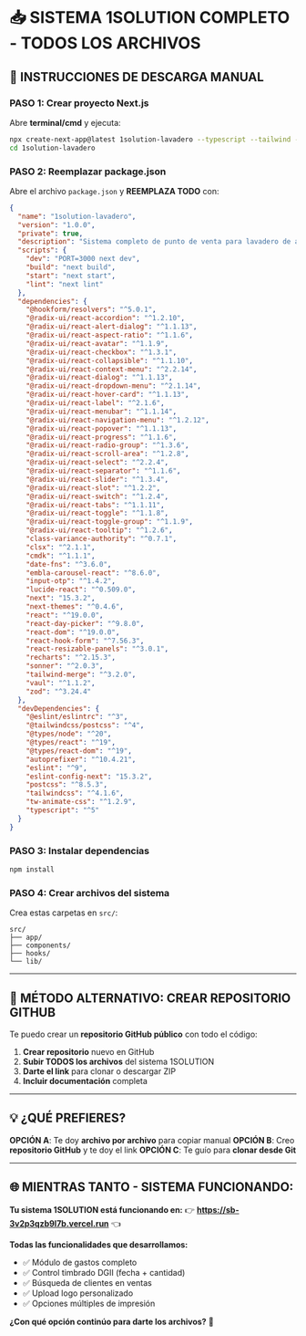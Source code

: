 # 📥 SISTEMA 1SOLUTION COMPLETO - TODOS LOS ARCHIVOS

## 🎯 **INSTRUCCIONES DE DESCARGA MANUAL**

### **PASO 1: Crear proyecto Next.js**

Abre **terminal/cmd** y ejecuta:
```bash
npx create-next-app@latest 1solution-lavadero --typescript --tailwind --eslint --app --src-dir --import-alias "@/*"
cd 1solution-lavadero
```

### **PASO 2: Reemplazar package.json**

Abre el archivo `package.json` y **REEMPLAZA TODO** con:

```json
{
  "name": "1solution-lavadero",
  "version": "1.0.0",
  "private": true,
  "description": "Sistema completo de punto de venta para lavadero de autos - Paraguay",
  "scripts": {
    "dev": "PORT=3000 next dev",
    "build": "next build",
    "start": "next start",
    "lint": "next lint"
  },
  "dependencies": {
    "@hookform/resolvers": "^5.0.1",
    "@radix-ui/react-accordion": "^1.2.10",
    "@radix-ui/react-alert-dialog": "^1.1.13",
    "@radix-ui/react-aspect-ratio": "^1.1.6",
    "@radix-ui/react-avatar": "^1.1.9",
    "@radix-ui/react-checkbox": "^1.3.1",
    "@radix-ui/react-collapsible": "^1.1.10",
    "@radix-ui/react-context-menu": "^2.2.14",
    "@radix-ui/react-dialog": "^1.1.13",
    "@radix-ui/react-dropdown-menu": "^2.1.14",
    "@radix-ui/react-hover-card": "^1.1.13",
    "@radix-ui/react-label": "^2.1.6",
    "@radix-ui/react-menubar": "^1.1.14",
    "@radix-ui/react-navigation-menu": "^1.2.12",
    "@radix-ui/react-popover": "^1.1.13",
    "@radix-ui/react-progress": "^1.1.6",
    "@radix-ui/react-radio-group": "^1.3.6",
    "@radix-ui/react-scroll-area": "^1.2.8",
    "@radix-ui/react-select": "^2.2.4",
    "@radix-ui/react-separator": "^1.1.6",
    "@radix-ui/react-slider": "^1.3.4",
    "@radix-ui/react-slot": "^1.2.2",
    "@radix-ui/react-switch": "^1.2.4",
    "@radix-ui/react-tabs": "^1.1.11",
    "@radix-ui/react-toggle": "^1.1.8",
    "@radix-ui/react-toggle-group": "^1.1.9",
    "@radix-ui/react-tooltip": "^1.2.6",
    "class-variance-authority": "^0.7.1",
    "clsx": "^2.1.1",
    "cmdk": "^1.1.1",
    "date-fns": "^3.6.0",
    "embla-carousel-react": "^8.6.0",
    "input-otp": "^1.4.2",
    "lucide-react": "^0.509.0",
    "next": "15.3.2",
    "next-themes": "^0.4.6",
    "react": "^19.0.0",
    "react-day-picker": "^9.8.0",
    "react-dom": "^19.0.0",
    "react-hook-form": "^7.56.3",
    "react-resizable-panels": "^3.0.1",
    "recharts": "^2.15.3",
    "sonner": "^2.0.3",
    "tailwind-merge": "^3.2.0",
    "vaul": "^1.1.2",
    "zod": "^3.24.4"
  },
  "devDependencies": {
    "@eslint/eslintrc": "^3",
    "@tailwindcss/postcss": "^4",
    "@types/node": "^20",
    "@types/react": "^19",
    "@types/react-dom": "^19",
    "autoprefixer": "^10.4.21",
    "eslint": "^9",
    "eslint-config-next": "15.3.2",
    "postcss": "^8.5.3",
    "tailwindcss": "^4.1.6",
    "tw-animate-css": "^1.2.9",
    "typescript": "^5"
  }
}
```

### **PASO 3: Instalar dependencias**
```bash
npm install
```

### **PASO 4: Crear archivos del sistema**

Crea estas carpetas en `src/`:
```
src/
├── app/
├── components/
├── hooks/
└── lib/
```

---

## 📱 **MÉTODO ALTERNATIVO: CREAR REPOSITORIO GITHUB**

Te puedo crear un **repositorio GitHub público** con todo el código:

1. **Crear repositorio** nuevo en GitHub
2. **Subir TODOS los archivos** del sistema 1SOLUTION
3. **Darte el link** para clonar o descargar ZIP
4. **Incluir documentación** completa

---

## 💡 **¿QUÉ PREFIERES?**

**OPCIÓN A**: Te doy **archivo por archivo** para copiar manual
**OPCIÓN B**: Creo **repositorio GitHub** y te doy el link
**OPCIÓN C**: Te guío para **clonar desde Git**

---

## 🌐 **MIENTRAS TANTO - SISTEMA FUNCIONANDO:**

**Tu sistema 1SOLUTION está funcionando en:**
👉 **https://sb-3v2p3qzb9l7b.vercel.run** 👈

**Todas las funcionalidades que desarrollamos:**
- ✅ Módulo de gastos completo
- ✅ Control timbrado DGII (fecha + cantidad)
- ✅ Búsqueda de clientes en ventas
- ✅ Upload logo personalizado
- ✅ Opciones múltiples de impresión

**¿Con qué opción continúo para darte los archivos?** 📝